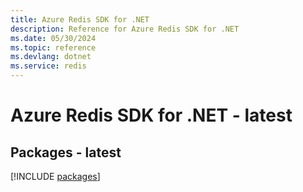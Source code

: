 ```yaml
---
title: Azure Redis SDK for .NET
description: Reference for Azure Redis SDK for .NET
ms.date: 05/30/2024
ms.topic: reference
ms.devlang: dotnet
ms.service: redis
---
```

# Azure Redis SDK for .NET - latest
## Packages - latest
[!INCLUDE [packages](redis-index.md)]
